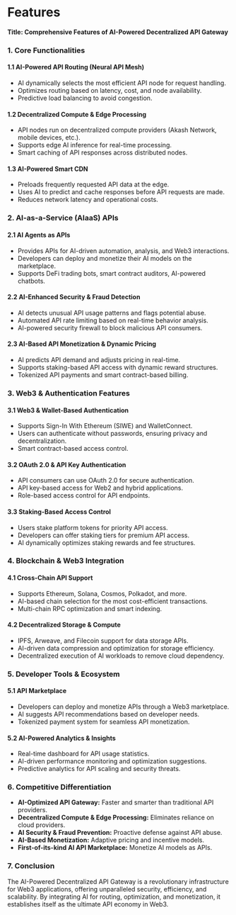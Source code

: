 # Features

**Title: Comprehensive Features of AI-Powered Decentralized API Gateway**

### **1. Core Functionalities**

#### **1.1 AI-Powered API Routing (Neural API Mesh)**

* AI dynamically selects the most efficient API node for request handling.
* Optimizes routing based on latency, cost, and node availability.
* Predictive load balancing to avoid congestion.

#### **1.2 Decentralized Compute & Edge Processing**

* API nodes run on decentralized compute providers (Akash Network, mobile devices, etc.).
* Supports edge AI inference for real-time processing.
* Smart caching of API responses across distributed nodes.

#### **1.3 AI-Powered Smart CDN**

* Preloads frequently requested API data at the edge.
* Uses AI to predict and cache responses before API requests are made.
* Reduces network latency and operational costs.

### **2. AI-as-a-Service (AIaaS) APIs**

#### **2.1 AI Agents as APIs**

* Provides APIs for AI-driven automation, analysis, and Web3 interactions.
* Developers can deploy and monetize their AI models on the marketplace.
* Supports DeFi trading bots, smart contract auditors, AI-powered chatbots.

#### **2.2 AI-Enhanced Security & Fraud Detection**

* AI detects unusual API usage patterns and flags potential abuse.
* Automated API rate limiting based on real-time behavior analysis.
* AI-powered security firewall to block malicious API consumers.

#### **2.3 AI-Based API Monetization & Dynamic Pricing**

* AI predicts API demand and adjusts pricing in real-time.
* Supports staking-based API access with dynamic reward structures.
* Tokenized API payments and smart contract-based billing.

### **3. Web3 & Authentication Features**

#### **3.1 Web3 & Wallet-Based Authentication**

* Supports Sign-In With Ethereum (SIWE) and WalletConnect.
* Users can authenticate without passwords, ensuring privacy and decentralization.
* Smart contract-based access control.

#### **3.2 OAuth 2.0 & API Key Authentication**

* API consumers can use OAuth 2.0 for secure authentication.
* API key-based access for Web2 and hybrid applications.
* Role-based access control for API endpoints.

#### **3.3 Staking-Based Access Control**

* Users stake platform tokens for priority API access.
* Developers can offer staking tiers for premium API access.
* AI dynamically optimizes staking rewards and fee structures.

### **4. Blockchain & Web3 Integration**

#### **4.1 Cross-Chain API Support**

* Supports Ethereum, Solana, Cosmos, Polkadot, and more.
* AI-based chain selection for the most cost-efficient transactions.
* Multi-chain RPC optimization and smart indexing.

#### **4.2 Decentralized Storage & Compute**

* IPFS, Arweave, and Filecoin support for data storage APIs.
* AI-driven data compression and optimization for storage efficiency.
* Decentralized execution of AI workloads to remove cloud dependency.

### **5. Developer Tools & Ecosystem**

#### **5.1 API Marketplace**

* Developers can deploy and monetize APIs through a Web3 marketplace.
* AI suggests API recommendations based on developer needs.
* Tokenized payment system for seamless API monetization.

#### **5.2 AI-Powered Analytics & Insights**

* Real-time dashboard for API usage statistics.
* AI-driven performance monitoring and optimization suggestions.
* Predictive analytics for API scaling and security threats.

### **6. Competitive Differentiation**

* **AI-Optimized API Gateway:** Faster and smarter than traditional API providers.
* **Decentralized Compute & Edge Processing:** Eliminates reliance on cloud providers.
* **AI Security & Fraud Prevention:** Proactive defense against API abuse.
* **AI-Based Monetization:** Adaptive pricing and incentive models.
* **First-of-its-kind AI API Marketplace:** Monetize AI models as APIs.

### **7. Conclusion**

The AI-Powered Decentralized API Gateway is a revolutionary infrastructure for Web3 applications, offering unparalleled security, efficiency, and scalability. By integrating AI for routing, optimization, and monetization, it establishes itself as the ultimate API economy in Web3.

